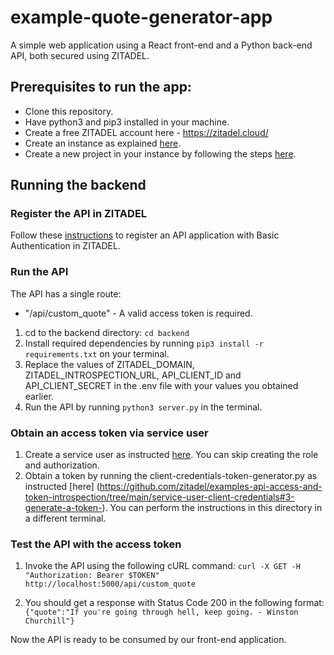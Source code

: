 # example-quote-generator-app
A simple web application using a React front-end and a Python back-end API, both secured using ZITADEL.

## Prerequisites to run the app: 

- Clone this repository. 
- Have python3 and pip3 installed in your machine.
- Create a free ZITADEL account here - https://zitadel.cloud/
- Create an instance as explained [here](https://zitadel.com/docs/guides/start/quickstart#2-create-your-first-instance). 
- Create a new project in your instance by following the steps [here](https://zitadel.com/docs/guides/start/quickstart#2-create-your-first-instance).

## Running the backend

### Register the API in ZITADEL

Follow these [instructions](https://github.com/zitadel/examples-api-access-and-token-introspection/tree/main/api-basic-authentication#1) to register an API application with Basic Authentication in ZITADEL.

### Run the API 

The API has a single route:

- "/api/custom_quote" - A valid access token is required.

1. cd to the backend directory: `cd backend`
2. Install required dependencies by running `pip3 install -r requirements.txt` on your terminal.
3. Replace the values of ZITADEL_DOMAIN, ZITADEL_INTROSPECTION_URL, API_CLIENT_ID and API_CLIENT_SECRET in the .env file with your values you obtained earlier. 
4. Run the API by running `python3 server.py` in the terminal. 

### Obtain an access token via service user

1. Create a service user as instructed [here]([https://github.com/zitadel/examples-api-access-and-token-introspection/tree/main/service-user-client-credentials](https://github.com/zitadel/examples-api-access-and-token-introspection/tree/main/service-user-client-credentials#2-create-a-service-user-with-client-credentials-in-zitadel-)https://github.com/zitadel/examples-api-access-and-token-introspection/tree/main/service-user-client-credentials#2-create-a-service-user-with-client-credentials-in-zitadel-). You can skip creating the role and authorization.
2. Obtain a token by running the client-credentials-token-generator.py as instructed [here] (https://github.com/zitadel/examples-api-access-and-token-introspection/tree/main/service-user-client-credentials#3-generate-a-token-). You can perform the instructions in this directory in a different terminal.

### Test the API with the access token

1. Invoke the API using the following cURL command:
`curl -X GET -H "Authorization: Bearer $TOKEN" http://localhost:5000/api/custom_quote`

2. You should get a response with Status Code 200 in the following format: 
`{"quote":"If you're going through hell, keep going. - Winston Churchill"}`

Now the API is ready to be consumed by our front-end application. 

 
